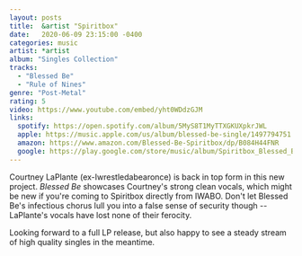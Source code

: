 ```yaml
---
layout: posts
title:  &artist "Spiritbox"
date:   2020-06-09 23:15:00 -0400
categories: music
artist: *artist
album: "Singles Collection"
tracks:
  - "Blessed Be"
  - "Rule of Nines"
genre: "Post-Metal"
rating: 5
video: https://www.youtube.com/embed/yht0WDdzGJM
links:
  spotify: https://open.spotify.com/album/5MyS8T1MyTTXGKUXpkrJWL
  apple: https://music.apple.com/us/album/blessed-be-single/1497794751
  amazon: https://www.amazon.com/Blessed-Be-Spiritbox/dp/B084H44FNR
  google: https://play.google.com/store/music/album/Spiritbox_Blessed_Be?id=Bmunbupbfg42lflo5xoeldlcmm4
---
```


Courtney LaPlante (ex-Iwrestledabearonce) is back in top form in this new project.  *Blessed Be* showcases Courtney's strong clean vocals, which might be new if you're coming to Spiritbox directly from IWABO.  Don't let Blessed Be's infectious chorus lull you into a false sense of security though -- LaPlante's vocals have lost none of their ferocity.

Looking forward to a full LP release, but also happy to see a steady stream of high quality singles in the meantime.
